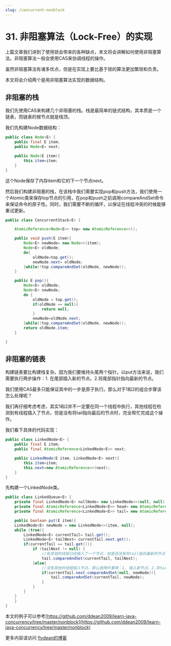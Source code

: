 ```yaml
---
slug: /concurrent-nonblock
---
```


# 31. 非阻塞算法（Lock-Free）的实现

上篇文章我们讲到了使用锁会带来的各种缺点，本文将会讲解如何使用非阻塞算法。非阻塞算法一般会使用CAS来协调线程的操作。

虽然非阻塞算法有诸多优点，但是在实现上要比基于锁的算法更加繁琐和负责。

本文将会介绍两个是用非阻塞算法实现的数据结构。

## 非阻塞的栈

我们先使用CAS来构建几个非阻塞的栈。栈是最简单的链式结构，其本质是一个链表，而链表的根节点就是栈顶。

我们先构建Node数据结构：

~~~java
public class Node<E> {
    public final E item;
    public Node<E> next;

    public Node(E item){
        this.item=item;
    }
}
~~~

这个Node保存了内存item和它的下一个节点next。

然后我们构建非阻塞的栈，在该栈中我们需要实现pop和push方法，我们使用一个Atomic类来保存top节点的引用，在pop和push之前调用compareAndSet命令来保证命令的原子性。同时，我们需要不断的循环，以保证在线程冲突的时候能够重试更新。

~~~java
public class ConcurrentStack<E> {

    AtomicReference<Node<E>> top= new AtomicReference<>();

    public void push(E item){
        Node<E> newNode= new Node<>(item);
        Node<E> oldNode;
        do{
            oldNode=top.get();
            newNode.next= oldNode;
        }while(!top.compareAndSet(oldNode, newNode));
    }

    public E pop(){
        Node<E> oldNode;
        Node<E> newNode;
        do {
            oldNode = top.get();
            if(oldNode == null){
                return null;
            }
            newNode=oldNode.next;
        }while(!top.compareAndSet(oldNode, newNode));
        return oldNode.item;
    }

}
~~~

## 非阻塞的链表

构建链表要比构建栈复杂。因为我们要维持头尾两个指针。以put方法来说，我们需要执行两步操作：1. 在尾部插入新的节点。2.将尾部指针指向最新的节点。

我们使用CAS最多只能保证其中的一步是原子执行。那么对于1和2的组合步骤该怎么处理呢？

我们再仔细考虑考虑，其实1和2并不一定要在同一个线程中执行，其他线程在检测到有线程插入了节点，但是没有将tail指向最后的节点时，完全帮忙完成这个操作。

我们看下具体的代码实现：

~~~java
public class LinkedNode<E> {
    public final E item;
    public final AtomicReference<LinkedNode<E>> next;

    public LinkedNode(E item, LinkedNode<E> next){
        this.item=item;
        this.next=new AtomicReference<>(next);
    }
}
~~~

先构建一个LinkedNode类。

~~~java
public class LinkedQueue<E> {
    private final LinkedNode<E> nullNode= new LinkedNode<>(null, null);
    private final AtomicReference<LinkedNode<E>> head= new AtomicReference<>(nullNode);
    private final AtomicReference<LinkedNode<E>> tail= new AtomicReference<>(nullNode);

    public boolean put(E item){
    LinkedNode<E> newNode = new LinkedNode<>(item, null);
    while (true){
        LinkedNode<E> currentTail= tail.get();
        LinkedNode<E> tailNext= currentTail.next.get();
        if(currentTail == tail.get()){
            if (tailNext != null) {
                //有其他的线程已经插入了一个节点，但是还没有将tail指向最新的节点
                tail.compareAndSet(currentTail, tailNext);
            }else{
                //没有其他的线程插入节点，那么做两件事情：1. 插入新节点，2.将tail指向最新的节点
                if(currentTail.next.compareAndSet(null, newNode)){
                    tail.compareAndSet(currentTail, newNode);
                }
            }
        }
    }
    }
}
~~~

本文的例子可以参考[https://github.com/ddean2009/learn-java-concurrency/tree/master/nonblock](https://github.com/ddean2009/learn-java-concurrency/tree/master/nonblock)

更多内容请访问 [flydean的博客](www.flydean.com)
